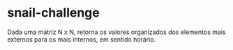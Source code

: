 # snail-challenge
Dada uma matriz N x N, retorna os valores organizados dos elementos mais externos para os mais internos, em sentido horário.
